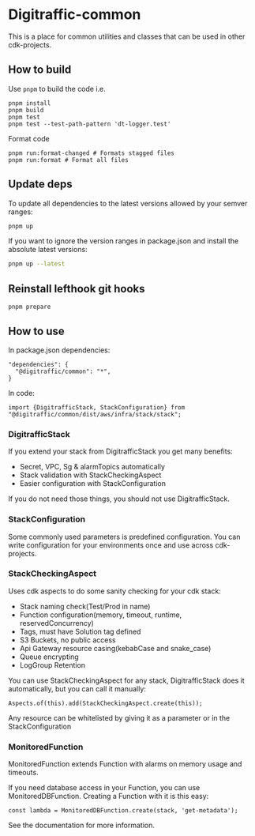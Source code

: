 # Digitraffic-common

This is a place for common utilities and classes that can be used in other
cdk-projects.

## How to build

Use `pnpm` to build the code i.e.

    pnpm install
    pnpm build
    pnpm test
    pnpm test --test-path-pattern 'dt-logger.test'

Format code

    pnpm run:format-changed # Formats stagged files
    pnpm run:format # Format all files

## Update deps

To update all dependencies to the latest versions allowed by your semver ranges:

```bash
pnpm up
```

If you want to ignore the version ranges in package.json and install the
absolute latest versions:

```bash
pnpm up --latest
```

## Reinstall lefthook git hooks

    pnpm prepare

## How to use

In package.json dependencies:

```
"dependencies": {
  "@digitraffic/common": "*",
}
```

In code:

```
import {DigitrafficStack, StackConfiguration} from "@digitraffic/common/dist/aws/infra/stack/stack";
```

### DigitrafficStack

If you extend your stack from DigitrafficStack you get many benefits:

- Secret, VPC, Sg & alarmTopics automatically
- Stack validation with StackCheckingAspect
- Easier configuration with StackConfiguration

If you do not need those things, you should not use DigitrafficStack.

### StackConfiguration

Some commonly used parameters is predefined configuration. You can write
configuration for your environments once and use across cdk-projects.

### StackCheckingAspect

Uses cdk aspects to do some sanity checking for your cdk stack:

- Stack naming check(Test/Prod in name)
- Function configuration(memory, timeout, runtime, reservedConcurrency)
- Tags, must have Solution tag defined
- S3 Buckets, no public access
- Api Gateway resource casing(kebabCase and snake_case)
- Queue encrypting
- LogGroup Retention

You can use StackCheckingAspect for any stack, DigitrafficStack does it
automatically, but you can call it manually:

```
Aspects.of(this).add(StackCheckingAspect.create(this));
```

Any resource can be whitelisted by giving it as a parameter or in the
StackConfiguration

### MonitoredFunction

MonitoredFunction extends Function with alarms on memory usage and timeouts.

If you need database access in your Function, you can use MonitoredDBFunction.
Creating a Function with it is this easy:

```
const lambda = MonitoredDBFunction.create(stack, 'get-metadata');
```

See the documentation for more information.
